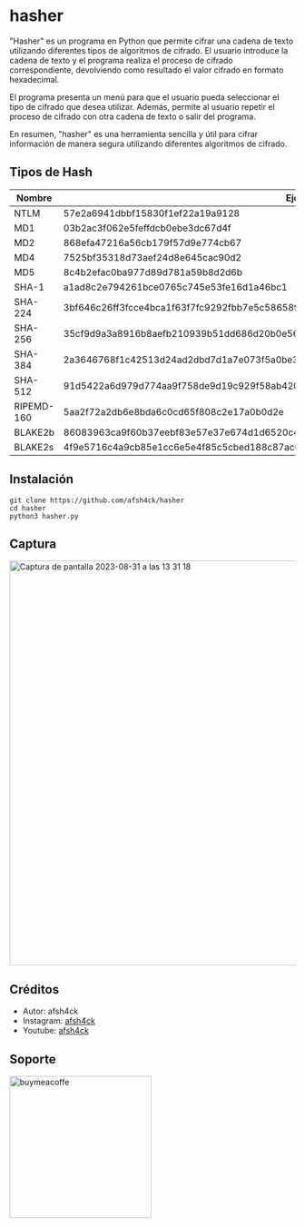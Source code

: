 # hasher
"Hasher" es un programa en Python que permite cifrar una cadena de texto utilizando diferentes tipos de algoritmos de cifrado. El usuario introduce la cadena de texto y el programa realiza el proceso de cifrado correspondiente, devolviendo como resultado el valor cifrado en formato hexadecimal.

El programa presenta un menú para que el usuario pueda seleccionar el tipo de cifrado que desea utilizar. Además, permite al usuario repetir el proceso de cifrado con otra cadena de texto o salir del programa.

En resumen, "hasher" es una herramienta sencilla y útil para cifrar información de manera segura utilizando diferentes algoritmos de cifrado.

## Tipos de Hash

| Nombre        | Ejemplo de Hasher                                                                                      |
|---------------|--------------------------------------------------------------------------------------------------------|
| NTLM          | 57e2a6941dbbf15830f1ef22a19a9128                                                                       |
| MD1           | 03b2ac3f062e5feffdcb0ebe3dc67d4f                                                                       |
| MD2           | 868efa47216a56cb179f57d9e774cb67                                                                       |
| MD4           | 7525bf35318d73aef24d8e645cac90d2                                                                       |
| MD5           | 8c4b2efac0ba977d89d781a59b8d2d6b                                                                       |
| SHA-1         | a1ad8c2e794261bce0765c745e53fe16d1a46bc1                                                               |
| SHA-224       | 3bf646c26ff3fcce4bca1f63f7fc9292fbb7e5c5865893a1f0a7b513                                               |
| SHA-256       | 35cf9d9a3a8916b8aefb210939b51dd686d20b0e56ec89fe54e7c89d1e07e5ef                                       |
| SHA-384       | 2a3646768f1c42513d24ad2dbd7d1a7e073f5a0be34e98de9568ac5733f74d53b0b282e7842329fddc3c640fd4007...       |
| SHA-512       | 91d5422a6d979d774aa9f758de9d19c929f58ab420f88db1ef471f276d4512664d5e1c4135626f66a956ab2869372...       |
| RIPEMD-160    | 5aa2f72a2db6e8bda6c0cd65f808c2e17a0b0d2e                                                               |
| BLAKE2b       | 86083963ca9f60b37eebf83e57e37e674d1d6520c4bfe74a0e36b7d61ee2ac09160e445ac1403b7d8d9d6b5e14...          |
| BLAKE2s       | 4f9e5716c4a9cb85e1cc6e5e4f85c5cbed188c87ac0a14cd870ca005d1fc173d                                       |

## Instalación
```
git clone https://github.com/afsh4ck/hasher
cd hasher
python3 hasher.py
```
## Captura
<img width="713" alt="Captura de pantalla 2023-08-31 a las 13 31 18" src="https://github.com/afsh4ck/hasher/assets/132138425/fc285319-a7ab-4376-9747-6e9a2a4e0762">

## Créditos
- Autor:       afsh4ck
- Instagram:   <a href="https://www.instagram.com/afsh4ck/">afsh4ck</a>
- Youtube:     <a href="https://youtube.com/@afsh4ck)">afsh4ck</a>

## Soporte

<a href="https://www.buymeacoffee.com/afsh4ck" rel="nofollow"><img width="250" alt="buymeacoffe" src="https://camo.githubusercontent.com/b046532cac63358f348a2cf0b9f45916e7a13de1a2ccb4ebef504b0a882bb2b3/68747470733a2f2f63646e2e6275796d6561636f666665652e636f6d2f627574746f6e732f76322f64656661756c742d6f72616e67652e706e67" data-canonical-src="https://cdn.buymeacoffee.com/buttons/v2/default-orange.png" style="max-width: 100%;"></a>
